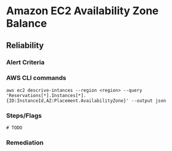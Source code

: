 # Amazon EC2 Availability Zone Balance

## Reliability

### Alert Criteria

### AWS CLI commands
    aws ec2 descrive-intances --region <region> --query 'Reservations[*].Instances[*].{ID:InstanceId,AZ:Placement.AvailabilityZone}' --output json

### Steps/Flags
    # TODO

### Remediation